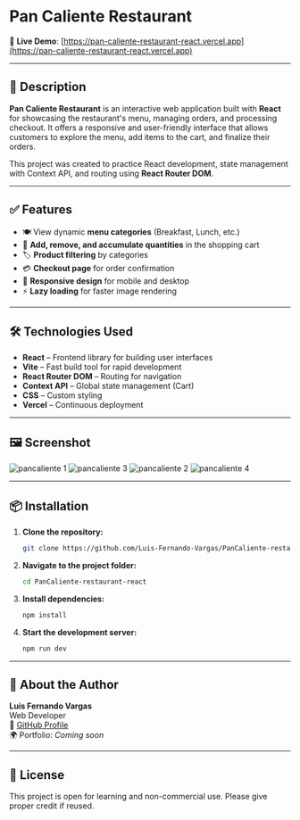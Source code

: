 # Pan Caliente Restaurant
🚀 **Live Demo**: [https://pan-caliente-restaurant-react.vercel.app](https://pan-caliente-restaurant-react.vercel.app)

---

## 📝 Description
**Pan Caliente Restaurant** is an interactive web application built with **React** for showcasing the restaurant's menu, managing orders, and processing checkout. It offers a responsive and user-friendly interface that allows customers to explore the menu, add items to the cart, and finalize their orders.

This project was created to practice React development, state management with Context API, and routing using **React Router DOM**.

---

## ✅ Features
- 🍽️ View dynamic **menu categories** (Breakfast, Lunch, etc.)
- 🛒 **Add, remove, and accumulate quantities** in the shopping cart
- 🏷️ **Product filtering** by categories
- 💳 **Checkout page** for order confirmation
- 📱 **Responsive design** for mobile and desktop
- ⚡ **Lazy loading** for faster image rendering

---

## 🛠 Technologies Used
- **React** – Frontend library for building user interfaces
- **Vite** – Fast build tool for rapid development
- **React Router DOM** – Routing for navigation
- **Context API** – Global state management (Cart)
- **CSS** – Custom styling
- **Vercel** – Continuous deployment

---

## 🖼️ Screenshot
![pancaliente 1](https://github.com/user-attachments/assets/06aebf36-8c59-403a-8bd0-540b639bf6a7)
![pancaliente 3](https://github.com/user-attachments/assets/f33cdd16-e501-4347-b716-e164c4bc28d7)
![pancaliente 2](https://github.com/user-attachments/assets/e67018de-7cda-4939-8189-c87e6e3ee51a)
![pancaliente 4](https://github.com/user-attachments/assets/93f0ca51-af19-4446-b0b9-15641a59e026)

---

## 📦 Installation

1. **Clone the repository:**
    ```bash
    git clone https://github.com/Luis-Fernando-Vargas/PanCaliente-restaurant-react.git
    ```

2. **Navigate to the project folder:**
    ```bash
    cd PanCaliente-restaurant-react
    ```

3. **Install dependencies:**
    ```bash
    npm install
    ```

4. **Start the development server:**
    ```bash
    npm run dev
    ```

---

## 🙋 About the Author

**Luis Fernando Vargas**  
Web Developer  
🔗 [GitHub Profile](https://github.com/Luis-Fernando-Vargas)  
🌍 Portfolio: _Coming soon_  

---

## 📃 License

This project is open for learning and non-commercial use. Please give proper credit if reused.
